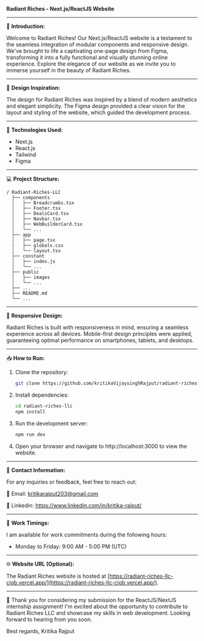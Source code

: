 **Radiant Riches - Next.js/ReactJS Website**

---

🚀 **Introduction:**

Welcome to Radiant Riches! Our Next.js/ReactJS website is a testament to the seamless integration of modular components and responsive design. We've brought to life a captivating one-page design from Figma, transforming it into a fully functional and visually stunning online experience. Explore the elegance of our website as we invite you to immerse yourself in the beauty of Radiant Riches.

---

🎨 **Design Inspiration:**

The design for Radiant Riches was inspired by a blend of modern aesthetics and elegant simplicity. The Figma design provided a clear vision for the layout and styling of the website, which guided the development process.

---

🔧 **Technologies Used:**

- Next.js
- React.js
- Tailwind
- Figma

---

💻 **Project Structure:**

```
/ Radiant-Riches-LLC
  ├── components
  │   ├── Breadcrumbs.tsx
  │   ├── Footer.tsx
  │   ├── DealsCard.tsx
  │   ├── Navbar.tsx
  │   ├── WebBuilderCard.tsx
  │   └── ...
  ├── app
  │   ├── page.tsx
  |   ├── globals.css
  │   └── layout.tsx
  ├── constant
  │   ├── index.js
  │   └── ...
  ├── public
  │   ├── images
  │   └── ...
  ├── ...
  ├── README.md
  └── ...
```

---

📱 **Responsive Design:**

Radiant Riches is built with responsiveness in mind, ensuring a seamless experience across all devices. Mobile-first design principles were applied, guaranteeing optimal performance on smartphones, tablets, and desktops.

---

📥 **How to Run:**

1. Clone the repository:

   ```bash
   git clone https://github.com/kritikaVijaysinghRajput/radiant-riches-llc.git
   ```

2. Install dependencies:

   ```bash
   cd radiant-riches-llc
   npm install
   ```

3. Run the development server:

   ```bash
   npm run dev
   ```

4. Open your browser and navigate to http://localhost:3000 to view the website.

---

🌟 **Contact Information:**

For any inquiries or feedback, feel free to reach out:

📧 Email: kritikarajput203@gmail.com

🔗 Linkedin: https://www.linkedin.com/in/kritika-rajput/

---

📆 **Work Timings:**

I am available for work commitments during the following hours:

- Monday to Friday: 9:00 AM - 5:00 PM (UTC)

---

🌐 **Website URL (Optional):**

The Radiant Riches website is hosted at [https://radiant-riches-llc-cjob.vercel.app/](https://radiant-riches-llc-cjob.vercel.app/).

---

🚀 Thank you for considering my submission for the ReactJS/NextJS internship assignment! I'm excited about the opportunity to contribute to Radiant Riches LLC and showcase my skills in web development. Looking forward to hearing from you soon.

Best regards,
Kritika Rajput
